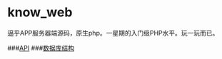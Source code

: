 # know_web
逼乎APP服务器端源码，原生php。一星期的入门级PHP水平。玩一玩而已。

###[API](https://github.com/Jude95/know_web/blob/master/api.md)
###[数据库结构](https://github.com/Jude95/know_web/blob/master/sql.sql)
